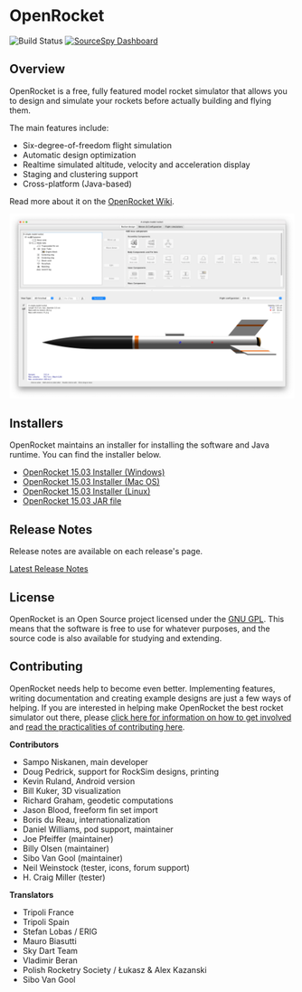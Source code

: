 OpenRocket
==========
![Build Status](https://github.com/openrocket/openrocket/actions/workflows/build.yml/badge.svg)
[![SourceSpy Dashboard](https://sourcespy.com/shield.svg)](https://sourcespy.com/github/openrocketopenrocket/)

Overview
--------

OpenRocket is a free, fully featured model rocket simulator that allows you to design and simulate your rockets before actually building and flying them.

The main features include:

* Six-degree-of-freedom flight simulation
* Automatic design optimization
* Realtime simulated altitude, velocity and acceleration display
* Staging and clustering support
* Cross-platform (Java-based)

Read more about it on the [OpenRocket Wiki](http://wiki.openrocket.info).

![Home page OpenRocket](.github/OpenRocket_home.png)

Installers
----------
OpenRocket maintains an installer for installing the software and Java runtime. You can find the installer below.

* [OpenRocket 15.03 Installer (Windows)](https://github.com/openrocket/openrocket/releases/download/release-15.03/OpenRocket-15.03-installer.exe)
* [OpenRocket 15.03 Installer (Mac OS)](https://github.com/openrocket/openrocket/releases/download/release-15.03/OpenRocket-15.03.dmg)
* [OpenRocket 15.03 Installer (Linux)](https://github.com/openrocket/openrocket/releases/download/release-15.03/OpenRocket-15.03.AppImage)
* [OpenRocket 15.03 JAR file](https://github.com/openrocket/openrocket/releases/download/release-15.03/OpenRocket-15.03.jar)

Release Notes
-------------
Release notes are available on each release's page.

[Latest Release Notes](https://github.com/openrocket/openrocket/releases/tag/release-15.03)

License
-------

OpenRocket is an Open Source project licensed under the [GNU GPL](https://www.gnu.org/licenses/gpl-3.0.en.html). This means that the software is free to use for whatever purposes, and the source code is also available for studying and extending.

Contributing
------------
OpenRocket needs help to become even better. Implementing features, writing documentation and creating example designs are just a few ways of helping. If you are interested in helping make OpenRocket the best rocket simulator out there, please [click here for information on how to get involved](http://openrocket.sourceforge.net/getinvolved.html) and [read the practicalities of contributing here](.github/CONTRIBUTING.md).

**Contributors**
- Sampo Niskanen, main developer
- Doug Pedrick, support for RockSim designs, printing
- Kevin Ruland, Android version
- Bill Kuker, 3D visualization
- Richard Graham, geodetic computations
- Jason Blood, freeform fin set import
- Boris du Reau, internationalization
- Daniel Williams, pod support, maintainer
- Joe Pfeiffer (maintainer)
- Billy Olsen (maintainer)
- Sibo Van Gool (maintainer)
- Neil Weinstock (tester, icons, forum support)
- H. Craig Miller (tester)


**Translators**
- Tripoli France
- Tripoli Spain
- Stefan Lobas / ERIG
- Mauro Biasutti
- Sky Dart Team
- Vladimir Beran
- Polish Rocketry Society / Łukasz & Alex Kazanski
- Sibo Van Gool

